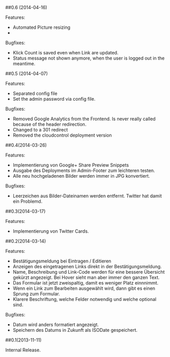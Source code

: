 ##0.6 (2014-04-16)

Features:
- Automated Picture resizing 
- 

Bugfixes:
- Klick Count is saved even when Link are updated. 
- Status message not shown anymore, when the user is logged out in the meantime. 

##0.5 (2014-04-07)

Features:
- Separated config file
- Set the admin password via config file. 

Bugfixes:

- Removed Google Analytics from the Frontend. Is never really called because of the header redirection. 
- Changed to a 301 redirect
- Removed the cloudcontrol deployment version

##0.4(2014-03-26)

Features:

- Implementierung von Google+ Share Preview Snippets
- Ausgabe des Deployments im Admin-Footer zum leichteren testen. 
- Alle neu hochgeladenen Bilder werden immer in JPG konvertiert. 

Bugfixes:

- Leerzeichen aus Bilder-Dateinamen werden entfernt. Twitter hat damit ein Problemd. 

##0.3(2014-03-17)

Features:

- Implementierung von Twitter Cards.

##0.2(2014-03-14)

Features:

- Bestätigungsmeldung bei Eintragen / Editieren
- Anzeigen des eingetragenen Links direkt in der Bestätigungsmeldung.
- Name, Beschreibung und Link-Code werden für eine bessere Übersicht gekürzt angezeigt. Bei Hover sieht man aber immer den ganzen Text. 
- Das Formular ist jetzt zweispaltig, damit es weniger Platz einnnimmt. 
- Wenn ein Link zum Bearbeiten ausgewählt wird, dann gibt es einen Sprung zum Formular. 
- Klarere Beschriftung, welche Felder notwendig und welche optional sind.

Bugfixes: 

- Datum wird anders formatiert angezeigt.
- Speichern des Datums in Zukunft als ISODate gespeichert. 

##0.1(2013-11-11)

Internal Release. 
